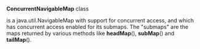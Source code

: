 **ConcurrentNavigableMap** class 


is a java.util.NavigableMap with support for concurrent access, 
and which has concurrent access enabled for its submaps. 
The "submaps" are the maps returned by various methods like **headMap**(), **subMap**() and **tailMap**().


